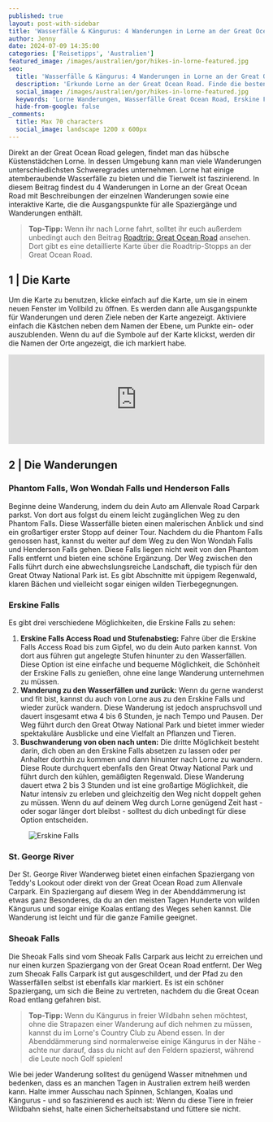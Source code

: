 ```yaml
---
published: true
layout: post-with-sidebar
title: 'Wasserfälle & Kängurus: 4 Wanderungen in Lorne an der Great Ocean Road'
author: Jenny
date: 2024-07-09 14:35:00
categories: ['Reisetipps', 'Australien']
featured_image: /images/australien/gor/hikes-in-lorne-featured.jpg
seo:
  title: 'Wasserfälle & Kängurus: 4 Wanderungen in Lorne an der Great Ocean Road'
  description: 'Erkunde Lorne an der Great Ocean Road. Finde die besten Wanderungen wie Erskine Falls, Phantom Falls und St. George River Trail.'
  social_image: /images/australien/gor/hikes-in-lorne-featured.jpg
  keywords: 'Lorne Wanderungen, Wasserfälle Great Ocean Road, Erskine Falls Wanderung, Phantom Falls Lorne, St. George River Trail, Sheoak Falls Australien, Great Ocean Road Reisetipps'
  hide-from-google: false
_comments:
  title: Max 70 characters
  social_image: landscape 1200 x 600px
---
```

Direkt an der Great Ocean Road gelegen, findet man das hübsche Küstenstädchen Lorne. In dessen Umgebung kann man viele Wanderungen unterschiedlichsten Schweregrades unternehmen. Lorne hat einige atemberaubende Wasserfälle zu bieten und die Tierwelt ist faszinierend. In diesem Beitrag findest du 4 Wanderungen in Lorne an der Great Ocean Road mit Beschreibungen der einzelnen Wanderungen sowie eine interaktive Karte, die die Ausgangspunkte für alle Spaziergänge und Wanderungen enthält.

> **Top-Tipp:** Wenn ihr nach Lorne fahrt, solltet ihr euch außerdem unbedingt auch den Beitrag [Roadtrip: Great Ocean Road](great-ocean-road) ansehen. Dort gibt es eine detaillierte Karte über die Roadtrip-Stopps an der Great Ocean Road.

## 1 | Die Karte 
Um die Karte zu benutzen, klicke einfach auf die Karte, um sie in einem neuen Fenster im Vollbild zu öffnen. Es werden dann alle Ausgangspunkte für Wanderungen und deren Ziele neben der Karte angezeigt. Aktiviere einfach die Kästchen neben dem Namen der Ebene, um Punkte ein- oder auszublenden. Wenn du auf die Symbole auf der Karte klickst, werden dir die Namen der Orte angezeigt, die ich markiert habe.

<!-- embed google map responsively  -->
<section>
<style>
  .google-maps {
    position: relative;
    padding-bottom: 35%; // This is the aspect ratio
    height: 0;
    overflow: hidden;
  }
  .google-maps iframe {
    position: absolute;
    top: 0;
    left: 0;
    width: 100% !important;
    height: 100% !important;
  }
</style>

<div class="google-maps">
  <iframe
    src="https://www.google.com/maps/d/u/0/embed?mid=1-kCbjsnnHcLkBj9MehuaZLcMyO1lXVE&ehbc=2E312F&noprof=1"
    width="640"
    height="480"
    style="border:0;"
    allowfullscreen=""
    loading="lazy"
  ></iframe>
  </div>
  </section>

## 2 | Die Wanderungen

### Phantom Falls, Won Wondah Falls und Henderson Falls
Beginne deine Wanderung, indem du dein Auto am Allenvale Road Carpark parkst. Von dort aus folgst du einem leicht zugänglichen Weg zu den Phantom Falls. Diese Wasserfälle bieten einen malerischen Anblick und sind ein großartiger erster Stopp auf deiner Tour.
Nachdem du die Phantom Falls genossen hast, kannst du weiter auf dem Weg zu den Won Wondah Falls und Henderson Falls gehen. Diese Falls liegen nicht weit von den Phantom Falls entfernt und bieten eine schöne Ergänzung. Der Weg zwischen den Falls führt durch eine abwechslungsreiche Landschaft, die typisch für den Great Otway National Park ist. Es gibt Abschnitte mit üppigem Regenwald, klaren Bächen und vielleicht sogar einigen wilden Tierbegegnungen.

### Erskine Falls
Es gibt drei verschiedene Möglichkeiten, die Erskine Falls zu sehen:

1. **Erskine Falls Access Road und Stufenabstieg:** Fahre über die Erskine Falls Access Road bis zum Gipfel, wo du dein Auto parken kannst. Von dort aus führen gut angelegte Stufen hinunter zu den Wasserfällen. Diese Option ist eine einfache und bequeme Möglichkeit, die Schönheit der Erskine Falls zu genießen, ohne eine lange Wanderung unternehmen zu müssen.
2. **Wanderung zu den Wasserfällen und zurück:** Wenn du gerne wanderst und fit bist, kannst du auch von Lorne aus zu den Erskine Falls und wieder zurück wandern. Diese Wanderung ist jedoch anspruchsvoll und dauert insgesamt etwa 4 bis 6 Stunden, je nach Tempo und Pausen. Der Weg führt durch den Great Otway National Park und bietet immer wieder spektakuläre Ausblicke und eine Vielfalt an Pflanzen und Tieren.
3. **Buschwanderung von oben nach unten:** Die dritte Möglichkeit besteht darin, dich oben an den Erskine Falls absetzen zu lassen oder per Anhalter dorthin zu kommen und dann hinunter nach Lorne zu wandern. Diese Route durchquert ebenfalls den Great Otway National Park und führt durch den kühlen, gemäßigten Regenwald. Diese Wanderung dauert etwa 2 bis 3 Stunden und ist eine großartige Möglichkeit, die Natur intensiv zu erleben und gleichzeitig den Weg nicht doppelt gehen zu müssen. Wenn du auf deinem Weg durch Lorne genügend Zeit hast - oder sogar länger dort bleibst - solltest du dich unbedingt für diese Option entscheiden.

<figure class="img1">
 	<img src="/images/australien/gor/hikes-in-lorne.JPG" alt="Erskine Falls">
</figure>

### St. George River
Der St. George River Wanderweg bietet einen einfachen Spaziergang von Teddy's Lookout oder direkt von der Great Ocean Road zum Allenvale Carpark. Ein Spaziergang auf diesem Weg in der Abenddämmerung ist etwas ganz Besonderes, da du an den meisten Tagen Hunderte von wilden Kängurus und sogar einige Koalas entlang des Weges sehen kannst. Die Wanderung ist leicht und für die ganze Familie geeignet.

### Sheoak Falls
Die Sheoak Falls sind vom Sheoak Falls Carpark aus leicht zu erreichen und nur einen kurzen Spaziergang von der Great Ocean Road entfernt. Der Weg zum Sheoak Falls Carpark ist gut ausgeschildert, und der Pfad zu den Wasserfällen selbst ist ebenfalls klar markiert. Es ist ein schöner Spaziergang, um sich die Beine zu vertreten, nachdem du die Great Ocean Road entlang gefahren bist.

> **Top-Tipp:** Wenn du Kängurus in freier Wildbahn sehen möchtest, ohne die Strapazen einer Wanderung auf dich nehmen zu müssen, kannst du im Lorne's Country Club zu Abend essen. In der Abenddämmerung sind normalerweise einige Kängurus in der Nähe - achte nur darauf, dass du nicht auf den Feldern spazierst, während die Leute noch Golf spielen!

Wie bei jeder Wanderung solltest du genügend Wasser mitnehmen und bedenken, dass es an manchen Tagen in Australien extrem heiß werden kann. Halte immer Ausschau nach Spinnen, Schlangen, Koalas und Kängurus - und so faszinierend es auch ist: Wenn du diese Tiere in freier Wildbahn siehst, halte einen Sicherheitsabstand und füttere sie nicht.